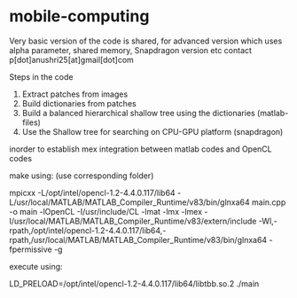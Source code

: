 # mobile-computing

Very basic version of the code is shared, for advanced version which uses alpha parameter, shared memory, Snapdragon version etc
contact p[dot]anushri25[at]gmail[dot]com

Steps in the code

1) Extract patches from images 
2) Build dictionaries from patches
3) Build a balanced hierarchical shallow tree using the dictionaries (matlab-files)
4) Use the Shallow tree for searching on CPU-GPU platform (snapdragon)

inorder to establish mex integration between matlab codes and OpenCL codes

make using: (use corresponding folder)

 mpicxx -L/opt/intel/opencl-1.2-4.4.0.117/lib64 -L/usr/local/MATLAB/MATLAB_Compiler_Runtime/v83/bin/glnxa64 main.cpp -o main -lOpenCL -I/usr/include/CL -lmat -lmx -lmex -I/usr/local/MATLAB/MATLAB_Compiler_Runtime/v83/extern/include -Wl,-rpath,/opt/intel/opencl-1.2-4.4.0.117/lib64,-rpath,/usr/local/MATLAB/MATLAB_Compiler_Runtime/v83/bin/glnxa64 -fpermissive -g

execute using:

 LD_PRELOAD=/opt/intel/opencl-1.2-4.4.0.117/lib64/libtbb.so.2  ./main

